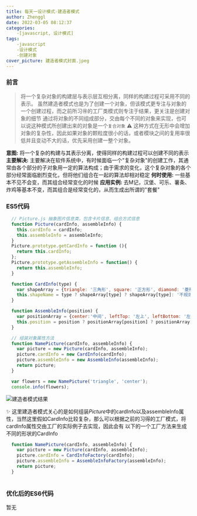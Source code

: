 ```yaml
---
title: 每天一设计模式-建造者模式
author: Zhenggl
date: 2022-03-05 08:12:37
categories:
    -[javascript, 设计模式]
tags:
    -javascript
    -设计模式
    -创建对象
cover_picture: 建造者模式封面.jpeg
---
```


### 前言
> 将一个复杂对象的构建层与表示层互相分离，同样的构建过程可采用不同的表示。
> 虽然建造者模式也是为了创建一个对象，但该模式更专注与对象的一个创建过程，而之前所习🉐️的工厂类模式则专注于结果，更关注是创建对象的细节
> 通过将对象的不同组成部分，交由每个不同的对象来实现，也可以说这种模式所创建出来的对象是一个`复合对象`
> ⚠️ 这种方式在无形中会增加对象的复杂性，因此如果对象的颗粒度很小的话，或者模块之间的复用率很低并且变动不大的话，优先采用创建一整个对象。

**意图:** 将一个复杂的构建与其表示分离，使得同样的构建过程可以创建不同的表示
**主要解决:** 主要解决在软件系统中，有时候面临一个"复杂对象"的创建工作，其通常由各个部分的子对象用一定的算法构成；由于需求的变化，这个复杂对象的各个部分经常面临剧烈变化，但将他们组合在一起的算法却相对稳定
**何时使用:** 一些基本不见不会变，而其组合经常变化的时候
**应用实例:** 去M记，汉堡、可乐、薯条、炸鸡等基本不变，而其组合是经常变化的，从而生成出所谓的"套餐"

### ES5代码
```javascript
  // Picture.js 抽象图片信息类，包含卡片信息、组合方式信息
  function Picture(cardInfo, assembleInfo) {
    this.cardInfo = cardInfo;
    this.assembleInfo = assembleInfo;
  }
  Picture.prototype.getCardInfo = function (){
	return this.cardInfo;
  };
  Picture.prototype.getAssembleInfo = function() {
    return this.assembleInfo;
  }
```
```javascript
  function CardInfo(type) {
    var shapeArray = {triangle: '三角形', square: '正方形', diamond: '菱形', trapezoid: '梯形'};
    this.shapeName = type ? shapeArray[type] ? shapeArray[type]: '不规则形状': '不规则形状';
  }
```
```javascript
  function AssembleInfo(position) {
    var positionArray = {center:'中间', leftTop: '左上', leftBottom: '左下', rightTop: '右上', rightBottom: '右下'};
    this.position = position ? positionArray[position] ? positionArray[position] : '任意位置' : '任意位置';
  }
```
```javascript
  // 组装对象属性方法
  function NamePicture(cardInfo, assembleInfo) {
    var picture = new Picture(cardInfo, assembleInfo);
    picture.cardInfo = new CardInfo(cardInfo);
    picture.assembleInfo = new AssembleInfo(assembleInfo);
    return picture;
  }
```
```javascript
  var flowers = new NamePicture('triangle', 'center');
  console.info(flowers);
```
![建造者模式结果](建造者模式结果.png)

✨ 这里建造者模式关心的是如何组装*Picture*中的cardInfo以及assembleInfo属性，当然这里假如CardInfo比较复杂，那么可以根据之前的习得的工厂模式，将cardInfo属性交由工厂的实际例子去实现，因此会有
以下的一个工厂方法来生成不同的形状的CardInfo

```javascript
  function NamePicture(cardInfo, assembleInfo) {
    var picture = new Picture(cardInfo, assembleInfo);
    picture.cardInfo = CardInfoFactory(cardInfo);
    picture.assembleInfo = AssembleInfoFactory(assembleInfo);
    return picture;
  }
  
```

### 优化后的ES6代码
暂无
